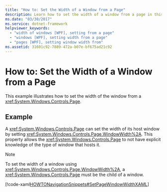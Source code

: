 ```yaml
---
title: "How to: Set the Width of a Window from a Page"
description: Learn how to set the width of a window from a page in this article, via the included code example in XAML.
ms.date: "03/30/2017"
ms.service: dotnet-framework
helpviewer_keywords: 
  - "width of windows [WPF], setting from a page"
  - "windows [WPF], setting width from a page"
  - "pages [WPF], setting window width from"
ms.assetid: 31601c92-7889-472a-b07e-bf675ad21c92
---
```

# How to: Set the Width of a Window from a Page

This example illustrates how to set the width of the window from a <xref:System.Windows.Controls.Page>.  
  
## Example  

 A <xref:System.Windows.Controls.Page> can set the width of its host window by setting <xref:System.Windows.Controls.Page.WindowWidth%2A>. This property allows the <xref:System.Windows.Controls.Page> to not have explicit knowledge of the type of window that hosts it.  
  
> [!NOTE]
> To set the width of a window using <xref:System.Windows.Controls.Page.WindowWidth%2A>, a <xref:System.Windows.Controls.Page> must be the child of a window.  
  
 [!code-xaml[HOWTONavigationSnippets#SetPageWindowWidthXAML](~/samples/snippets/csharp/VS_Snippets_Wpf/HOWTONavigationSnippets/CSharp/SetWindowWidthPage.xaml#setpagewindowwidthxaml)]
